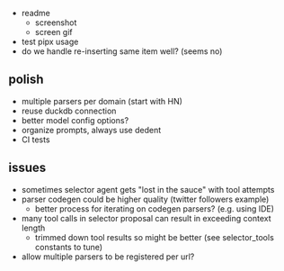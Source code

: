 - readme
  - screenshot
  - screen gif
- test pipx usage
- do we handle re-inserting same item well? (seems no)

## polish
- multiple parsers per domain (start with HN)
- reuse duckdb connection
- better model config options?
- organize prompts, always use dedent
- CI tests

## issues
- sometimes selector agent gets "lost in the sauce" with tool attempts
- parser codegen could be higher quality (twitter followers example)
  - better process for iterating on codegen parsers? (e.g. using IDE)
- many tool calls in selector proposal can result in exceeding context length
  - trimmed down tool results so might be better (see selector_tools constants to tune)
- allow multiple parsers to be registered per url?


